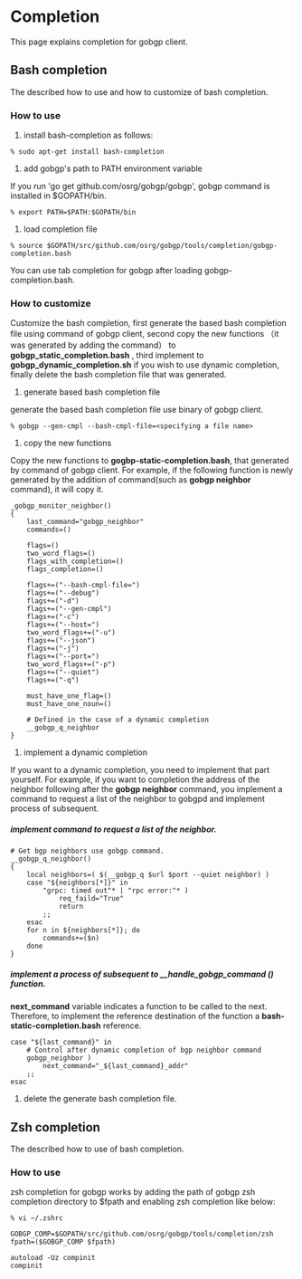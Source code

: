 # Completion

This page explains completion for gobgp client.

## Bash completion

The described how to use and how to customize of bash completion.

### How to use

1. install bash-completion as follows:

 ```
 % sudo apt-get install bash-completion
 ```

1. add gobgp's path to PATH environment variable

 If you run 'go get github.com/osrg/gobgp/gobgp', gobgp command is installed in $GOPATH/bin.
 ```
 % export PATH=$PATH:$GOPATH/bin
 ```

1. load completion file

 ```
 % source $GOPATH/src/github.com/osrg/gobgp/tools/completion/gobgp-completion.bash
 ```

You can use tab completion for gobgp after loading gobgp-completion.bash.

### How to customize
 Customize the bash completion, first generate the based bash completion file using command of gobgp client, second copy the new functions （it was generated by adding the command） to **gobgp_static_completion.bash** , third implement to **gobgp_dynamic_completion.sh** if you wish to use dynamic completion, finally delete the bash completion file that was generated.

1. generate based bash completion file

 generate the based bash completion file use binary of gobgp client.
 ```
 % gobgp --gen-cmpl --bash-cmpl-file=<specifying a file name>
  ```

1. copy the new functions

 Copy the new functions to **gogbp-static-completion.bash**, that generated by command of gobgp client.
 For example, if the following function is newly generated by the addition of command(such as **gobgp neighbor** command), it will copy it.

 ```
 _gobgp_monitor_neighbor()
 {
     last_command="gobgp_neighbor"
     commands=()

     flags=()
     two_word_flags=()
     flags_with_completion=()
     flags_completion=()

     flags+=("--bash-cmpl-file=")
     flags+=("--debug")
     flags+=("-d")
     flags+=("--gen-cmpl")
     flags+=("-c")
     flags+=("--host=")
     two_word_flags+=("-u")
     flags+=("--json")
     flags+=("-j")
     flags+=("--port=")
     two_word_flags+=("-p")
     flags+=("--quiet")
     flags+=("-q")

     must_have_one_flag=()
     must_have_one_noun=()

     # Defined in the case of a dynamic completion
     __gobgp_q_neighbor
 }
  ```

1. implement a dynamic completion

 If you want to a dynamic completion, you need to implement that part yourself.
 For example, if you want to completion the address of the neighbor following after the **gobgp neighbor** command, you implement a command to request a list of the neighbor to gobgpd and implement process of subsequent.

 ##### implement command to request a list of the neighbor.

 ```
 # Get bgp neighbors use gobgp command.
 __gobgp_q_neighbor()
 {
     local neighbors=( $(__gobgp_q $url $port --quiet neighbor) )
     case "${neighbors[*]}" in
         "grpc: timed out"* | "rpc error:"* )
             req_faild="True"
             return
         ;;
     esac
     for n in ${neighbors[*]}; do
         commands+=($n)
     done
 }
 ```

 ##### implement a process of subsequent to __handle_gobgp_command () function.

  **next_command** variable indicates a function to be called to the next.
  Therefore, to implement the reference destination of the function  a **bash-static-completion.bash** reference.

 ```
 case "${last_command}" in
     # Control after dynamic completion of bgp neighbor command
     gobgp_neighbor )
         next_command="_${last_command}_addr"
     ;;
 esac
 ```

1. delete the generate bash completion file.

## Zsh completion

The described how to use of bash completion.

### How to use

zsh completion for gobgp works by adding the path of gobgp zsh completion directory to $fpath and enabling zsh completion like below:

 ```
 % vi ~/.zshrc

 GOBGP_COMP=$GOPATH/src/github.com/osrg/gobgp/tools/completion/zsh
 fpath=($GOBGP_COMP $fpath)

 autoload -Uz compinit
 compinit

 ```